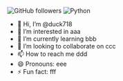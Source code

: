 ![GitHub followers](https://img.shields.io/github/followers/duck718?style=social)
![Python](https://img.shields.io/badge/Python-3776AB?style=for-the-badge&logo=python&logoColor=white)


- 👋 Hi, I’m @duck718
- 👀 I’m interested in aaa
- 🌱 I’m currently learning bbb
- 💞️ I’m looking to collaborate on ccc
- 📫 How to reach me ddd
- 😄 Pronouns: eee
- ⚡ Fun fact: fff

<!---
duck718/duck718 is a ✨ special ✨ repository because its `README.md` (this file) appears on your GitHub profile.
You can click the Preview link to take a look at your changes.
--->
